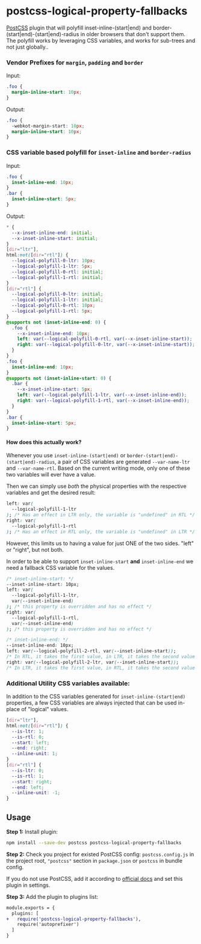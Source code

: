 # postcss-logical-property-fallbacks

[PostCSS] plugin that will polyfill inset-inline-(start|end) and border-(start|end)-(start|end)-radius in older browsers that don't support them. The polyfill works by leveraging CSS variables, and works for sub-trees and not just globally..

[postcss]: https://github.com/postcss/postcss

### Vendor Prefixes for `margin`, `padding` and `border`

Input:

```css
.foo {
  margin-inline-start: 10px;
}
```

Output:

```css
.foo {
  -webkot-margin-start: 10px;
  margin-inline-start: 10px;
}
```

### CSS variable based polyfill for `inset-inline` and `border-radius`

Input:

```css
.foo {
  inset-inline-end: 10px;
}
.bar {
  inset-inline-start: 5px;
}
```

Output:

```css
* {
  --x-inset-inline-end: initial;
  --x-inset-inline-start: initial;
}
[dir="ltr"],
html:not([dir="rtl"]) {
  --logical-polyfill-0-ltr: 10px;
  --logical-polyfill-1-ltr: 5px;
  --logical-polyfill-0-rtl: initial;
  --logical-polyfill-1-rtl: initial;
}
[dir="rtl"] {
  --logical-polyfill-0-ltr: initial;
  --logical-polyfill-1-ltr: initial;
  --logical-polyfill-0-rtl: 10px;
  --logical-polyfill-1-rtl: 5px;
}
@supports not (inset-inline-end: 0) {
  .foo {
    --x-inset-inline-end: 10px;
    left: var(--logical-polyfill-0-rtl, var(--x-inset-inline-start));
    right: var(--logical-polyfill-0-ltr, var(--x-inset-inline-start));
  }
}
.foo {
  inset-inline-end: 10px;
}
@supports not (inset-inline-start: 0) {
  .bar {
    --x-inset-inline-start: 5px;
    left: var(--logical-polyfill-1-ltr, var(--x-inset-inline-end));
    right: var(--logical-polyfill-1-rtl, var(--x-inset-inline-end));
  }
}
.bar {
  inset-inline-start: 5px;
}
```

#### How does this actually work?

Whenever you use `inset-inline-(start|end)` or `border-(start|end)-(start|end)-radius`, a pair of CSS variables are generated
`--var-name-ltr` and `--var-name-rtl`. Based on the current writing mode, only one of these two variables will ever have a value.

Then we can simply use _both_ the physical properties with the respective variables and get the desired result:

```css
left: var(
  --logical-polyfill-1-ltr
); /* Has an effect in LTR only, the variable is "undefined" in RTL */
right: var(
  --logical-polyfill-1-rtl
); /* Has an effect in RTL only, the variable is "undefined" in LTR */
```

However, this limits us to having a value for just ONE of the two sides. "left" or "right", but not both.

In order to be able to support `inset-inline-start` **and** `inset-inline-end` we need a fallback CSS variable for the values.

```css
/* inset-inline-start: */
--inset-inline-start: 10px;
left: var(
  --logical-polyfill-1-ltr,
  var(--inset-inline-end)
); /* this property is overridden and has no effect */
right: var(
  --logical-polyfill-1-rtl,
  var(--inset-inline-end)
); /* this property is overridden and has no effect */

/* inset-inline-end: */
--inset-inline-end: 10px;
left: var(--logical-polyfill-2-rtl, var(--inset-inline-start));
/* In RTL, it takes the first value, in LTR, it takes the second value */
right: var(--logical-polyfill-2-ltr, var(--inset-inline-start));
/* In LTR, it takes the first value, in RTL, it takes the second value */
```

### Additional Utility CSS variables available:

In addition to the CSS variables generated for `inset-inline-(start|end)` properties,
a few CSS variables are always injected that can be used in-place of "logical" values.

```css
[dir="ltr"],
html:not([dir="rtl"]) {
  --is-ltr: 1;
  --is-rtl: 0;
  --start: left;
  --end: right;
  --inline-unit: 1;
}
[dir="rtl"] {
  --is-ltr: 0;
  --is-rtl: 1;
  --start: right;
  --end: left;
  --inline-unit: -1;
}
```

## Usage

**Step 1:** Install plugin:

```sh
npm install --save-dev postcss postcss-logical-property-fallbacks
```

**Step 2:** Check you project for existed PostCSS config: `postcss.config.js`
in the project root, `"postcss"` section in `package.json`
or `postcss` in bundle config.

If you do not use PostCSS, add it according to [official docs]
and set this plugin in settings.

**Step 3:** Add the plugin to plugins list:

```diff
module.exports = {
  plugins: [
+   require('postcss-logical-property-fallbacks'),
    require('autoprefixer')
  ]
}
```

[official docs]: https://github.com/postcss/postcss#usage
